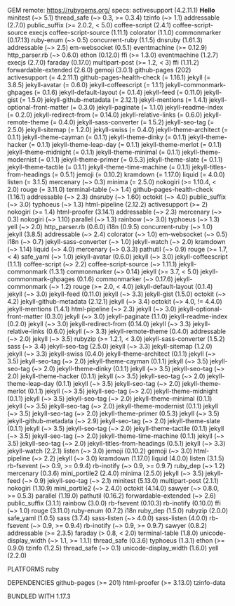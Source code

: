 GEM
  remote: https://rubygems.org/
  specs:
    activesupport (4.2.11.1)
      **Hello**
      minitest (~> 5.1)
      thread_safe (~> 0.3, >= 0.3.4)
      tzinfo (~> 1.1)
    addressable (2.7.0)
      public_suffix (>= 2.0.2, < 5.0)
    coffee-script (2.4.1)
      coffee-script-source
      execjs
    coffee-script-source (1.11.1)
    colorator (1.1.0)
    commonmarker (0.17.13)
      ruby-enum (~> 0.5)
    concurrent-ruby (1.1.5)
    dnsruby (1.61.3)
      addressable (~> 2.5)
    em-websocket (0.5.1)
      eventmachine (>= 0.12.9)
      http_parser.rb (~> 0.6.0)
    ethon (0.12.0)
      ffi (>= 1.3.0)
    eventmachine (1.2.7)
    execjs (2.7.0)
    faraday (0.17.0)
      multipart-post (>= 1.2, < 3)
    ffi (1.11.2)
    forwardable-extended (2.6.0)
    gemoji (3.0.1)
    github-pages (202)
      activesupport (= 4.2.11.1)
      github-pages-health-check (= 1.16.1)
      jekyll (= 3.8.5)
      jekyll-avatar (= 0.6.0)
      jekyll-coffeescript (= 1.1.1)
      jekyll-commonmark-ghpages (= 0.1.6)
      jekyll-default-layout (= 0.1.4)
      jekyll-feed (= 0.11.0)
      jekyll-gist (= 1.5.0)
      jekyll-github-metadata (= 2.12.1)
      jekyll-mentions (= 1.4.1)
      jekyll-optional-front-matter (= 0.3.0)
      jekyll-paginate (= 1.1.0)
      jekyll-readme-index (= 0.2.0)
      jekyll-redirect-from (= 0.14.0)
      jekyll-relative-links (= 0.6.0)
      jekyll-remote-theme (= 0.4.0)
      jekyll-sass-converter (= 1.5.2)
      jekyll-seo-tag (= 2.5.0)
      jekyll-sitemap (= 1.2.0)
      jekyll-swiss (= 0.4.0)
      jekyll-theme-architect (= 0.1.1)
      jekyll-theme-cayman (= 0.1.1)
      jekyll-theme-dinky (= 0.1.1)
      jekyll-theme-hacker (= 0.1.1)
      jekyll-theme-leap-day (= 0.1.1)
      jekyll-theme-merlot (= 0.1.1)
      jekyll-theme-midnight (= 0.1.1)
      jekyll-theme-minimal (= 0.1.1)
      jekyll-theme-modernist (= 0.1.1)
      jekyll-theme-primer (= 0.5.3)
      jekyll-theme-slate (= 0.1.1)
      jekyll-theme-tactile (= 0.1.1)
      jekyll-theme-time-machine (= 0.1.1)
      jekyll-titles-from-headings (= 0.5.1)
      jemoji (= 0.10.2)
      kramdown (= 1.17.0)
      liquid (= 4.0.0)
      listen (= 3.1.5)
      mercenary (~> 0.3)
      minima (= 2.5.0)
      nokogiri (>= 1.10.4, < 2.0)
      rouge (= 3.11.0)
      terminal-table (~> 1.4)
    github-pages-health-check (1.16.1)
      addressable (~> 2.3)
      dnsruby (~> 1.60)
      octokit (~> 4.0)
      public_suffix (~> 3.0)
      typhoeus (~> 1.3)
    html-pipeline (2.12.2)
      activesupport (>= 2)
      nokogiri (>= 1.4)
    html-proofer (3.14.1)
      addressable (~> 2.3)
      mercenary (~> 0.3)
      nokogiri (~> 1.10)
      parallel (~> 1.3)
      rainbow (~> 3.0)
      typhoeus (~> 1.3)
      yell (~> 2.0)
    http_parser.rb (0.6.0)
    i18n (0.9.5)
      concurrent-ruby (~> 1.0)
    jekyll (3.8.5)
      addressable (~> 2.4)
      colorator (~> 1.0)
      em-websocket (~> 0.5)
      i18n (~> 0.7)
      jekyll-sass-converter (~> 1.0)
      jekyll-watch (~> 2.0)
      kramdown (~> 1.14)
      liquid (~> 4.0)
      mercenary (~> 0.3.3)
      pathutil (~> 0.9)
      rouge (>= 1.7, < 4)
      safe_yaml (~> 1.0)
    jekyll-avatar (0.6.0)
      jekyll (~> 3.0)
    jekyll-coffeescript (1.1.1)
      coffee-script (~> 2.2)
      coffee-script-source (~> 1.11.1)
    jekyll-commonmark (1.3.1)
      commonmarker (~> 0.14)
      jekyll (>= 3.7, < 5.0)
    jekyll-commonmark-ghpages (0.1.6)
      commonmarker (~> 0.17.6)
      jekyll-commonmark (~> 1.2)
      rouge (>= 2.0, < 4.0)
    jekyll-default-layout (0.1.4)
      jekyll (~> 3.0)
    jekyll-feed (0.11.0)
      jekyll (~> 3.3)
    jekyll-gist (1.5.0)
      octokit (~> 4.2)
    jekyll-github-metadata (2.12.1)
      jekyll (~> 3.4)
      octokit (~> 4.0, != 4.4.0)
    jekyll-mentions (1.4.1)
      html-pipeline (~> 2.3)
      jekyll (~> 3.0)
    jekyll-optional-front-matter (0.3.0)
      jekyll (~> 3.0)
    jekyll-paginate (1.1.0)
    jekyll-readme-index (0.2.0)
      jekyll (~> 3.0)
    jekyll-redirect-from (0.14.0)
      jekyll (~> 3.3)
    jekyll-relative-links (0.6.0)
      jekyll (~> 3.3)
    jekyll-remote-theme (0.4.0)
      addressable (~> 2.0)
      jekyll (~> 3.5)
      rubyzip (>= 1.2.1, < 3.0)
    jekyll-sass-converter (1.5.2)
      sass (~> 3.4)
    jekyll-seo-tag (2.5.0)
      jekyll (~> 3.3)
    jekyll-sitemap (1.2.0)
      jekyll (~> 3.3)
    jekyll-swiss (0.4.0)
    jekyll-theme-architect (0.1.1)
      jekyll (~> 3.5)
      jekyll-seo-tag (~> 2.0)
    jekyll-theme-cayman (0.1.1)
      jekyll (~> 3.5)
      jekyll-seo-tag (~> 2.0)
    jekyll-theme-dinky (0.1.1)
      jekyll (~> 3.5)
      jekyll-seo-tag (~> 2.0)
    jekyll-theme-hacker (0.1.1)
      jekyll (~> 3.5)
      jekyll-seo-tag (~> 2.0)
    jekyll-theme-leap-day (0.1.1)
      jekyll (~> 3.5)
      jekyll-seo-tag (~> 2.0)
    jekyll-theme-merlot (0.1.1)
      jekyll (~> 3.5)
      jekyll-seo-tag (~> 2.0)
    jekyll-theme-midnight (0.1.1)
      jekyll (~> 3.5)
      jekyll-seo-tag (~> 2.0)
    jekyll-theme-minimal (0.1.1)
      jekyll (~> 3.5)
      jekyll-seo-tag (~> 2.0)
    jekyll-theme-modernist (0.1.1)
      jekyll (~> 3.5)
      jekyll-seo-tag (~> 2.0)
    jekyll-theme-primer (0.5.3)
      jekyll (~> 3.5)
      jekyll-github-metadata (~> 2.9)
      jekyll-seo-tag (~> 2.0)
    jekyll-theme-slate (0.1.1)
      jekyll (~> 3.5)
      jekyll-seo-tag (~> 2.0)
    jekyll-theme-tactile (0.1.1)
      jekyll (~> 3.5)
      jekyll-seo-tag (~> 2.0)
    jekyll-theme-time-machine (0.1.1)
      jekyll (~> 3.5)
      jekyll-seo-tag (~> 2.0)
    jekyll-titles-from-headings (0.5.1)
      jekyll (~> 3.3)
    jekyll-watch (2.2.1)
      listen (~> 3.0)
    jemoji (0.10.2)
      gemoji (~> 3.0)
      html-pipeline (~> 2.2)
      jekyll (~> 3.0)
    kramdown (1.17.0)
    liquid (4.0.0)
    listen (3.1.5)
      rb-fsevent (~> 0.9, >= 0.9.4)
      rb-inotify (~> 0.9, >= 0.9.7)
      ruby_dep (~> 1.2)
    mercenary (0.3.6)
    mini_portile2 (2.4.0)
    minima (2.5.0)
      jekyll (~> 3.5)
      jekyll-feed (~> 0.9)
      jekyll-seo-tag (~> 2.1)
    minitest (5.13.0)
    multipart-post (2.1.1)
    nokogiri (1.10.9)
      mini_portile2 (~> 2.4.0)
    octokit (4.14.0)
      sawyer (~> 0.8.0, >= 0.5.3)
    parallel (1.19.0)
    pathutil (0.16.2)
      forwardable-extended (~> 2.6)
    public_suffix (3.1.1)
    rainbow (3.0.0)
    rb-fsevent (0.10.3)
    rb-inotify (0.10.0)
      ffi (~> 1.0)
    rouge (3.11.0)
    ruby-enum (0.7.2)
      i18n
    ruby_dep (1.5.0)
    rubyzip (2.0.0)
    safe_yaml (1.0.5)
    sass (3.7.4)
      sass-listen (~> 4.0.0)
    sass-listen (4.0.0)
      rb-fsevent (~> 0.9, >= 0.9.4)
      rb-inotify (~> 0.9, >= 0.9.7)
    sawyer (0.8.2)
      addressable (>= 2.3.5)
      faraday (> 0.8, < 2.0)
    terminal-table (1.8.0)
      unicode-display_width (~> 1.1, >= 1.1.1)
    thread_safe (0.3.6)
    typhoeus (1.3.1)
      ethon (>= 0.9.0)
    tzinfo (1.2.5)
      thread_safe (~> 0.1)
    unicode-display_width (1.6.0)
    yell (2.2.0)

PLATFORMS
  ruby

DEPENDENCIES
  github-pages (>= 201)
  html-proofer (>= 3.13.0)
  tzinfo-data

BUNDLED WITH
   1.17.3
